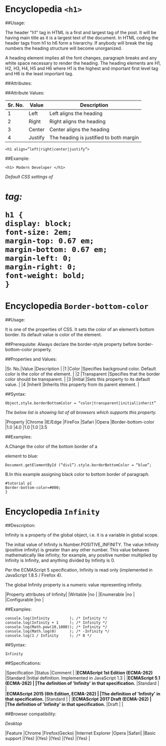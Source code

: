
# Encyclopedia  `<h1>`

##Usage:


The header "h1" tag in HTML is a first and largest tag of the post.
It will be having main title as it is a largest text of the document.
In HTML coding the header tags from h1 to h6 form a hierarchy.
If anybody will break the tag numbers the heading structure will become unorganized.

A heading element implies all the font changes, paragraph breaks and any white space necessary to render the heading. The heading elements are H1, H2, H3, H4, H5 and H6 where H1 is the highest and important first level tag and H6 is the least important tag. 

##Attributes:



##Attribute Values:


|  Sr. No.|   Value    |Description                             |
|---------|------------|----------------------------------------|
|   1	  | Left       | Left aligns the heading                |
|   2	  | Right      | Right aligns the heading               |
|   3	  | Center     | Center aligns the heading              |
|   4	  | Justify    | The heading is justified to both margin|


```<h1 align=”left|right|center|justify”>```

##Example:

```
<h1> Modern Developer </h1>

```

*Default CSS settings of <h1> tag:*

```
h1 {
display: block;
font-size: 2em;
margin-top: 0.67 em;
margin-bottom: 0.67 em;
margin-left: 0;
margin-right: 0;
font-weight: bold;
}

```
# Encyclopedia  `Border-bottom-color`

##Usage:

It is one of the properties of CSS. It sets the color of an element’s bottom border. Its default value is color of the element. 

##Prerequisite:
Always declare the border-style property before border-bottom-color property. 

##Properties and Values:
	
	
|Sr. No.|Value	        |Description                                                            |
|1	|Color	        |Specifies background color. Default color is the color of the element. |
|2	|Transparent    |Specifies that the border color should be transparent.                 |
|3	|Initial	|Sets this property to its default value.                               |
|4	|Inherit	|Inherits this property from its parent element.                        |

##Syntax:

```
Object,style.borderBottomColor = “color|transparent|initial|inherit”
```

*The below list is showing list of all browsers which supports this property.*

|Property	        |Chrome	|IE/Edge |FireFox |Safari	|Opera
|Border-bottom-color	|1.0	|4.0	 |1.0	  |1.0	        |3.5

##Examples:

A.Change the color of the bottom border of a <div> element to blue:

```
Document.getElementById (“div1”).style.borderBottomColor = “blue”;
```
B.In this example assigning black color to bottom border of paragraph.

```
#tutorial p{
Border-bottom-color=#000;
}

```

# Encyclopedia  `Infinity`

##Description:

Infinity is a property of the global object, i.e. it is a variable in global scope.

The initial value of Infinity is Number.POSITIVE_INFINITY. The value Infinity (positive infinity) is greater than any other number. This value behaves mathematically like infinity; for example, any positive number multiplied by Infinity is Infinity, and anything divided by Infinity is 0.

Per the ECMAScript 5 specification, Infinity is read only (implemented in JavaScript 1.8.5 / Firefox 4).

The global Infinity property is a numeric value representing infinity.

|Property attributes of Infinity|
|Writable	                |no |
|Enumerable	                |no |
|Configurable	                |no |

##Examples:

```
console.log(Infinity         ); /* Infinity */  
console.log(Infinity + 1     ); /* Infinity */  
console.log(Math.pow(10,1000)); /* Infinity */  
console.log(Math.log(0)      ); /* -Infinity */  
console.log(1 / Infinity     ); /* 0 */

```

##Syntax:

```
Infinity 
```
##Specifications:


|Specification	                                       |Status	             |Comment                                           |
|**ECMAScript 1st Edition (ECMA-262)**	               |Standard	     |Initial definition. Implemented in JavaScript 1.3 |
|**ECMAScript 5.1 (ECMA-262)                                                                                                    |
|The definition of 'Infinity' in that specification.** |Standard             |	                                                |     
|**ECMAScript 2015 (6th Edition, ECMA-262)                                                                                      |
|The definition of 'Infinity' in that specification.** |Standard	     |                                                  |
|**ECMAScript 2017 Draft (ECMA-262)                                                                                             |
|The definition of 'Infinity' in that specification.** |Draft                |	                                                |     


##Browser compatibility:


*Desktop*

|Feature	   |Chrome	|Firefox(Gecko)	|Internet Explorer	|Opera	|Safari|
|Basic support	   |(Yes)	|(Yes)	        |(Yes)	                |(Yes)	|(Yes) |

